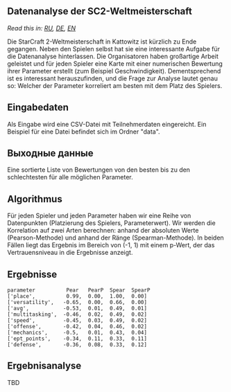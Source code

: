 ## Datenanalyse der SC2-Weltmeisterschaft

*Read this in: [RU](README_ru.md), [DE](README_de.md), [EN](README.md)*

Die StarCraft 2-Weltmeisterschaft in Kattowitz ist kürzlich zu Ende gegangen. Neben den Spielen selbst hat sie eine interessante Aufgabe für die Datenanalyse hinterlassen. Die Organisatoren haben großartige Arbeit geleistet und für jeden Spieler eine Karte mit einer numerischen Bewertung ihrer Parameter erstellt (zum Beispiel Geschwindigkeit). Dementsprechend ist es interessant herauszufinden, und die Frage zur Analyse lautet genau so: Welcher der Parameter korreliert am besten mit dem Platz des Spielers.

## Eingabedaten

Als Eingabe wird eine CSV-Datei mit Teilnehmerdaten eingereicht. Ein Beispiel für eine Datei befindet sich im Ordner "data". 

## Выходные данные

Eine sortierte Liste von Bewertungen von den besten bis zu den schlechtesten für alle möglichen Parameter.

## Algorithmus

Für jeden Spieler und jeden Parameter haben wir eine Reihe von Datenpunkten (Platzierung des Spielers, Parameterwert). Wir werden die Korrelation auf zwei Arten berechnen: anhand der absoluten Werte (Pearson-Methode) und anhand der Ränge (Spearman-Methode). In beiden Fällen liegt das Ergebnis im Bereich von (-1, 1) mit einem p-Wert, der das Vertrauensniveau in die Ergebnisse anzeigt.

## Ergebnisse

```
parameter          Pear   PearP  Spear  SpearP
['place',          0.99,  0.00,  1.00,  0.00]
['versatility',   -0.65,  0.00,  0.66,  0.00]
['avg',           -0.53,  0.01,  0.49,  0.01]
['multitasking',  -0.46,  0.02,  0.49,  0.02]
['speed',         -0.45,  0.03,  0.49,  0.02]
['offense',       -0.42,  0.04,  0.46,  0.02]
['mechanics',     -0.5,   0.01,  0.43,  0.04]
['ept_points',    -0.34,  0.11,  0.33,  0.11]
['defense',       -0.36,  0.08,  0.33,  0.12]

```

## Ergebnisanalyse

TBD
